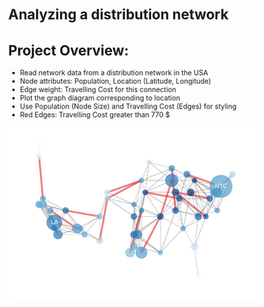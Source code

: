 # Analyzing a distribution network

# Project Overview:
* Read network data from a distribution network in the USA
* Node attributes: Population, Location (Latitude, Longitude)
* Edge weight: Travelling Cost for this connection
* Plot the graph diagram corresponding to location
* Use Population (Node Size) and Travelling Cost (Edges) for styling
* Red Edges: Travelling Cost greater than 770 $

![alt text](https://github.com/janS95/analyzing_a_distribution_network/blob/main/images/network.png "Distribution Network")
